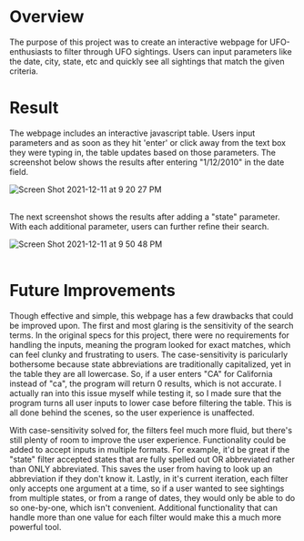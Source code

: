 # Overview
The purpose of this project was to create an interactive webpage for UFO-enthusiasts to filter through UFO sightings. Users can input parameters like the date, city, state, etc and quickly see all sightings that match the given criteria.

# Result
The webpage includes an interactive javascript table. Users input parameters and as soon as they hit 'enter' or click away from the text box they were typing in, the table updates based on those parameters. The screenshot below shows the results after entering "1/12/2010" in the date field. </br>

![Screen Shot 2021-12-11 at 9 20 27 PM](https://user-images.githubusercontent.com/90878911/145698913-0f11d61a-cac6-4f15-a203-e34e6c2783ac.png) </br></br>

The next screenshot shows the results after adding a "state" parameter. With each additional parameter, users can further refine their search.</br>

![Screen Shot 2021-12-11 at 9 50 48 PM](https://user-images.githubusercontent.com/90878911/145699531-fbf4b3f8-883d-4b2a-a3f1-bfb1e5aff8c3.png)</br></br>

# Future Improvements

Though effective and simple, this webpage has a few drawbacks that could be improved upon. The first and most glaring is the sensitivity of the search terms. In the original specs for this project, there were no requirements for handling the inputs, meaning the program looked for exact matches, which can feel clunky and frustrating to users. The case-sensitivity is paricularly bothersome because state abbreviations are traditionally capitalized, yet in the table they are all lowercase. So, if a user enters "CA" for California instead of "ca", the program will return 0 results, which is not accurate. I actually ran into this issue myself while testing it, so I made sure that the program turns all user inputs to lower case before filtering the table. This is all done behind the scenes, so the user experience is unaffected.

With case-sensitivity solved for, the filters feel much more fluid, but there's still plenty of room to improve the user experience. Functionality could be added to accept inputs in multiple formats. For example, it'd be great if the "state" filter accepted states that are fully spelled out OR abbreviated rather than ONLY abbreviated. This saves the user from having to look up an abbreviation if they don't know it. Lastly, in it's current iteration, each filter only accepts one argument at a time, so if a user wanted to see sightings from multiple states, or from a range of dates, they would only be able to do so one-by-one, which isn't convenient. Additional functionality that can handle more than one value for each filter would make this a much more powerful tool.
